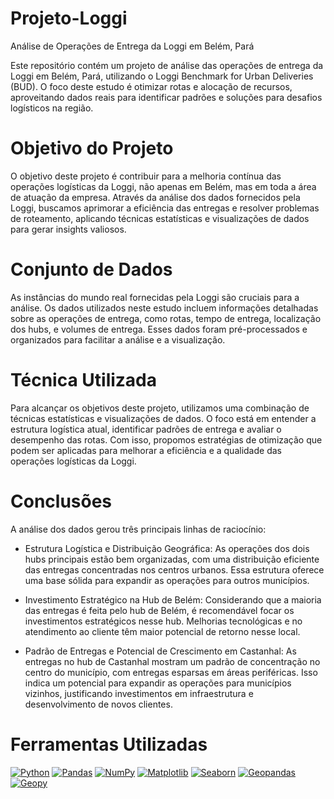 # Projeto-Loggi

Análise de Operações de Entrega da Loggi em Belém, Pará

Este repositório contém um projeto de análise das operações de entrega da Loggi em Belém, Pará, utilizando o Loggi Benchmark for Urban Deliveries (BUD). O foco deste estudo é otimizar rotas e alocação de recursos, aproveitando dados reais para identificar padrões e soluções para desafios logísticos na região.

# Objetivo do Projeto

O objetivo deste projeto é contribuir para a melhoria contínua das operações logísticas da Loggi, não apenas em Belém, mas em toda a área de atuação da empresa. Através da análise dos dados fornecidos pela Loggi, buscamos aprimorar a eficiência das entregas e resolver problemas de roteamento, aplicando técnicas estatísticas e visualizações de dados para gerar insights valiosos.

# Conjunto de Dados

As instâncias do mundo real fornecidas pela Loggi são cruciais para a análise. Os dados utilizados neste estudo incluem informações detalhadas sobre as operações de entrega, como rotas, tempo de entrega, localização dos hubs, e volumes de entrega. Esses dados foram pré-processados e organizados para facilitar a análise e a visualização.

# Técnica Utilizada

Para alcançar os objetivos deste projeto, utilizamos uma combinação de técnicas estatísticas e visualizações de dados. O foco está em entender a estrutura logística atual, identificar padrões de entrega e avaliar o desempenho das rotas. Com isso, propomos estratégias de otimização que podem ser aplicadas para melhorar a eficiência e a qualidade das operações logísticas da Loggi.

# Conclusões

A análise dos dados gerou três principais linhas de raciocínio:

- Estrutura Logística e Distribuição Geográfica: As operações dos dois hubs principais estão bem organizadas, com uma distribuição eficiente das entregas concentradas nos centros urbanos. Essa estrutura oferece uma base sólida para expandir as operações para outros municípios.

- Investimento Estratégico na Hub de Belém: Considerando que a maioria das entregas é feita pelo hub de Belém, é recomendável focar os investimentos estratégicos nesse hub. Melhorias tecnológicas e no atendimento ao cliente têm maior potencial de retorno nesse local.

- Padrão de Entregas e Potencial de Crescimento em Castanhal: As entregas no hub de Castanhal mostram um padrão de concentração no centro do município, com entregas esparsas em áreas periféricas. Isso indica um potencial para expandir as operações para municípios vizinhos, justificando investimentos em infraestrutura e desenvolvimento de novos clientes.

# Ferramentas Utilizadas

[![Python](https://img.shields.io/badge/Python-3.9-blue.svg)](https://www.python.org/)
[![Pandas](https://img.shields.io/badge/Pandas-1.3.3-blue.svg)](https://pandas.pydata.org/)
[![NumPy](https://img.shields.io/badge/NumPy-1.21.4-blue.svg)](https://numpy.org/)
[![Matplotlib](https://img.shields.io/badge/Matplotlib-3.4.3-blue.svg)](https://matplotlib.org/)
[![Seaborn](https://img.shields.io/badge/Seaborn-0.11.1-blue.svg)](https://seaborn.pydata.org/)
[![Geopandas](https://img.shields.io/badge/Geopandas-0.10.2-blue.svg)](https://geopandas.org/)
[![Geopy](https://img.shields.io/badge/Geopy-2.2.0-green.svg)](https://geopy.readthedocs.io/)

